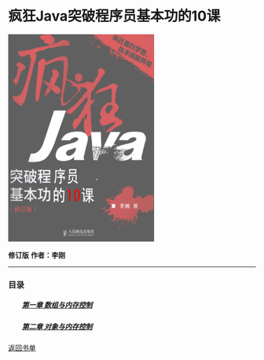 # 疯狂Java突破程序员基本功的10课
![](./.imagefiles/cover.webp)

**修订版**
**作者：李刚**

---

### 目录

##### &emsp;&emsp;[第一章 数组与内存控制](./chapters/%E7%AC%AC%E4%B8%80%E7%AB%A0%20%E6%95%B0%E7%BB%84%E4%B8%8E%E5%86%85%E5%AD%98%E6%8E%A7%E5%88%B6.md)

##### &emsp;&emsp;[第二章 对象与内存控制](./chapters/%E7%AC%AC%E4%BA%8C%E7%AB%A0%20%E5%AF%B9%E8%B1%A1%E4%B8%8E%E5%86%85%E5%AD%98%E6%8E%A7%E5%88%B6.md)



[返回书单](/README.md)